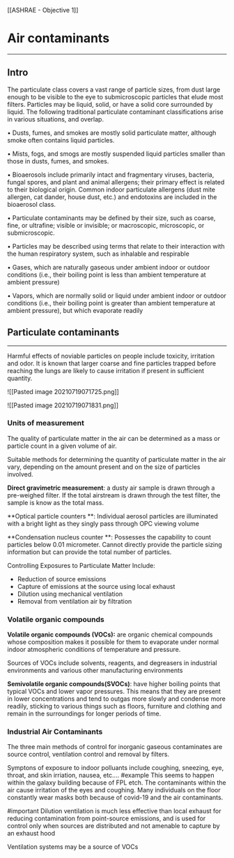 [[ASHRAE - Objective 1]]

# Air contaminants
-----
## Intro

The particulate class covers a vast range of particle sizes, from dust large enough to be visible to the eye to submicroscopic particles that elude most filters. Particles may be liquid, solid, or have a solid core surrounded by liquid. The following traditional particulate contaminant classifications arise in various situations, and overlap.

• Dusts, fumes, and smokes are mostly solid particulate matter, although smoke often contains liquid particles. 

• Mists, fogs, and smogs are mostly suspended liquid particles smaller than those in dusts, fumes, and smokes. 

• Bioaerosols include primarily intact and fragmentary viruses, bacteria, fungal spores, and plant and animal allergens; their primary effect is related to their biological origin. Common indoor particulate allergens (dust mite allergen, cat dander, house dust, etc.) and endotoxins are included in the bioaerosol class. 

• Particulate contaminants may be defined by their size, such as coarse, fine, or ultrafine; visible or invisible; or macroscopic, microscopic, or submicroscopic. 

• Particles may be described using terms that relate to their interaction with the human respiratory system, such as inhalable and respirable

• Gases, which are naturally gaseous under ambient indoor or outdoor conditions (i.e., their boiling point is less than ambient temperature at ambient pressure) 

• Vapors, which are normally solid or liquid under ambient indoor or outdoor conditions (i.e., their boiling point is greater than ambient temperature at ambient pressure), but which evaporate readily

## Particulate contaminants 
----
Harmful effects of noviable particles on people include toxicity, irritation and odor. It is known that larger coarse and fine particles trapped before reaching the lungs are likely to cause irritation if present in sufficient quantity.

![[Pasted image 20210719071725.png]]

![[Pasted image 20210719071831.png]]

### Units of measurement 

The quality of particulate matter in the air can be determined as a mass or particle count in a given volume of air.

Suitable methods for determining the quantity of particulate matter in the air vary, depending on the amount present and on the size of particles involved.

**Direct gravimetric measurement**: a dusty air sample is drawn through a pre-weighed filter. If the total airstream is drawn through the test filter, the sample is know as the total mass.

**Optical particle counters **:  Individual aerosol particles are illuminated with a bright light as they singly pass through OPC viewing volume

**Condensation nucleus counter **: Possesses the capability to count particles below 0.01 micrometer. Cannot directly provide the particle sizing information but can provide the total number of particles.

Controlling Exposures to Particulate Matter Include:
- Reduction of source emissions 
- Capture of emissions at the source using local exhaust
-  Dilution using mechanical ventilation 
-  Removal from ventilation air by filtration 

### Volatile organic compounds 

**Volatile organic compounds (VOCs):** are organic chemical compounds whose composition makes it possible for them to evaporate under normal indoor atmospheric conditions of temperature and pressure.

Sources of VOCs include solvents, reagents, and degreasers in industrial environments and various other manufacturing environments

**Semivolatile organic compounds(SVOCs)**: have higher boiling points that typical VOCs and lower vapor pressures. This means that they are present in lower concentrations and tend to outgas more slowly and condense more readily, sticking to various things such as floors, furniture and clothing and remain in the surroundings for longer periods of time.

### Industrial Air Contaminants 

The three main methods of control for inorganic gaseous contaminates are source control, ventilation control and removal by filters.

Symptons of exposure to indoor polluants include coughing, sneezing, eye, throat, and skin irriation, nausea, etc....
#example This seems to happen within the galaxy building because of FPL etch.
The contaminants within the air cause irritation of the eyes and coughing. Many individuals on the floor constantly wear masks both because of covid-19 and the air contaminants.

#important 
Dilution ventilation is much less effective than local exhaust for reducing contamination from point-source emissions, and is used for control only when sources are distributed and not amenable to capture by an exhaust hood 

Ventilation systems may be a source of VOCs







